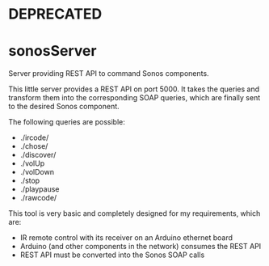 # DEPRECATED

sonosServer
===========

Server providing REST API to command Sonos components.

This little server provides a REST API on port 5000. It takes the queries and transform them into the corresponding SOAP queries, which are finally sent to the desired Sonos component.

The following queries are possible:
* ./ircode/<ircode>
* ./chose/<zonename>
* ./discover/<zonename>
* ./volUp
* ./volDown
* ./stop
* ./playpause
* ./rawcode/<IRcode>


This tool is very basic and completely designed for my requirements, which are:
* IR remote control with its receiver on an Arduino ethernet board
* Arduino (and other components in the network) consumes the REST API
* REST API must be converted into the Sonos SOAP calls
